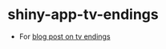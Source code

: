 # shiny-app-tv-endings

- For [blog post on tv endings](https://zachbogart.com/post/path-to-a-perfect-ending/)
